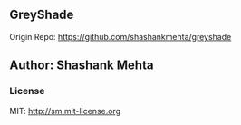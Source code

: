 ## GreyShade

Origin Repo: <https://github.com/shashankmehta/greyshade>

## Author: Shashank Mehta

### License

MIT: http://sm.mit-license.org